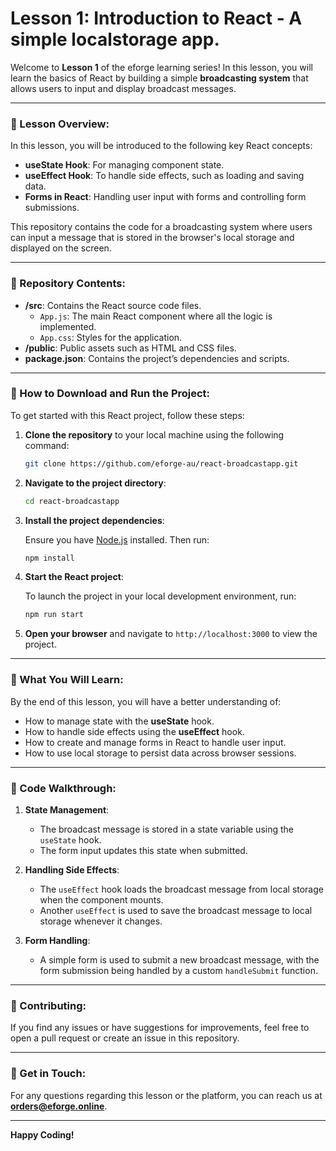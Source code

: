 # Lesson 1: Introduction to React - A simple localstorage app.

Welcome to **Lesson 1** of the eforge learning series! In this lesson, you will learn the basics of React by building a simple **broadcasting system** that allows users to input and display broadcast messages.

---

### 📘 Lesson Overview:

In this lesson, you will be introduced to the following key React concepts:

- **useState Hook**: For managing component state.
- **useEffect Hook**: To handle side effects, such as loading and saving data.
- **Forms in React**: Handling user input with forms and controlling form submissions.

This repository contains the code for a broadcasting system where users can input a message that is stored in the browser's local storage and displayed on the screen.

---

### 📂 Repository Contents:

- **/src**: Contains the React source code files.
  - `App.js`: The main React component where all the logic is implemented.
  - `App.css`: Styles for the application.
- **/public**: Public assets such as HTML and CSS files.
- **package.json**: Contains the project’s dependencies and scripts.

---

### 🚀 How to Download and Run the Project:

To get started with this React project, follow these steps:

1. **Clone the repository** to your local machine using the following command:

   ```bash
   git clone https://github.com/eforge-au/react-broadcastapp.git
   ```

2. **Navigate to the project directory**:

   ```bash
   cd react-broadcastapp
   ```

3. **Install the project dependencies**:

   Ensure you have [Node.js](https://nodejs.org/) installed. Then run:

   ```bash
   npm install
   ```

4. **Start the React project**:

   To launch the project in your local development environment, run:

   ```bash
   npm run start
   ```

5. **Open your browser** and navigate to `http://localhost:3000` to view the project.

---

### 📝 What You Will Learn:

By the end of this lesson, you will have a better understanding of:

- How to manage state with the **useState** hook.
- How to handle side effects using the **useEffect** hook.
- How to create and manage forms in React to handle user input.
- How to use local storage to persist data across browser sessions.

---

### 📄 Code Walkthrough:

1. **State Management**:
   - The broadcast message is stored in a state variable using the `useState` hook.
   - The form input updates this state when submitted.

2. **Handling Side Effects**:
   - The `useEffect` hook loads the broadcast message from local storage when the component mounts.
   - Another `useEffect` is used to save the broadcast message to local storage whenever it changes.

3. **Form Handling**:
   - A simple form is used to submit a new broadcast message, with the form submission being handled by a custom `handleSubmit` function.

---

### 🤝 Contributing:

If you find any issues or have suggestions for improvements, feel free to open a pull request or create an issue in this repository.

---

### 📧 Get in Touch:

For any questions regarding this lesson or the platform, you can reach us at **orders@eforge.online**.

---

**Happy Coding!**